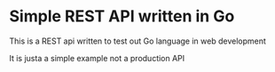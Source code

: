 # Simple REST API written in Go

This is a REST api written to test out Go language in web development

It is justa a simple example not a production API